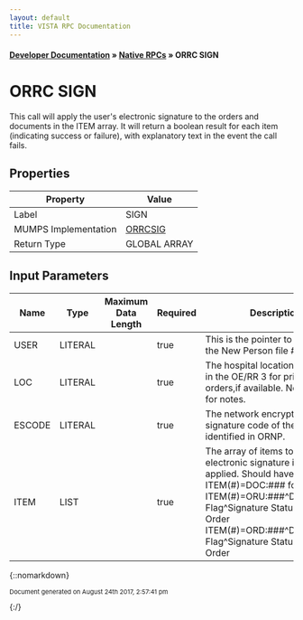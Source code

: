 ```yaml
---
layout: default
title: VISTA RPC Documentation
---
```


#### [Developer Documentation](../index) &#187; [Native RPCs](TableOfContents) &#187; ORRC SIGN<br/>
# ORRC SIGN

This call will apply the user's electronic signature to the orders and documents in the ITEM array. It will return a boolean result for each item (indicating success or failure), with explanatory text in the event the call fails.

## Properties

Property | Value
--- | ---
Label | SIGN
MUMPS Implementation | [ORRCSIG](http://code.osehra.org/dox/Routine_ORRCSIG_source.html)
Return Type | GLOBAL ARRAY


## Input Parameters

Name | Type | Maximum Data Length | Required | Description
--- | --- | --- | --- | ---
USER | LITERAL |  | true | This is the pointer to the user in the New Person file #200.
LOC | LITERAL |  | true | The hospital location. Essential in the OE/RR 3 for printing of orders,if available. Not essential for notes.
ESCODE | LITERAL |  | true | The network encrypted signature code of the person identified in ORNP. 
ITEM | LIST |  | true | The array of items to which the electronic signature is being applied. Should have the format:  ITEM(#)&#x3D;DOC:### for notes, or  ITEM(#)&#x3D;ORU:###^DFN^Release Flag^Signature Status^Nature of Order  ITEM(#)&#x3D;ORD:###^DFN^Release Flag^Signature Status^Nature of Order



{::nomarkdown} <br/><p style="font-size: 11px">Document generated on August 24th 2017, 2:57:41 pm</p>{:/}